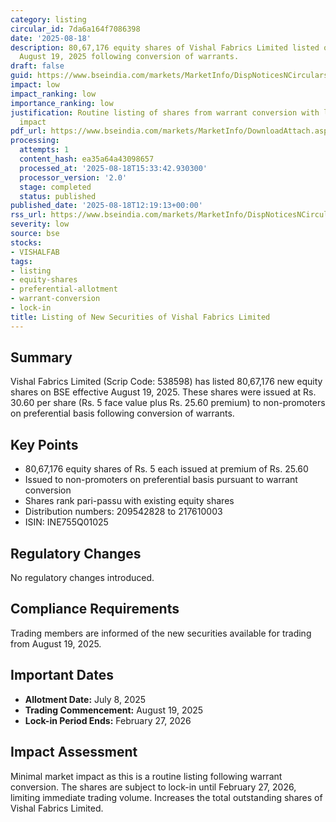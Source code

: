```yaml
---
category: listing
circular_id: 7da6a164f7086398
date: '2025-08-18'
description: 80,67,176 equity shares of Vishal Fabrics Limited listed on BSE from
  August 19, 2025 following conversion of warrants.
draft: false
guid: https://www.bseindia.com/markets/MarketInfo/DispNoticesNCirculars.aspx?Noticeid={B89F57F4-B89E-4B33-A5B3-896537858A18}&noticeno=20250818-27&dt=08/18/2025&icount=27&totcount=56&flag=0
impact: low
impact_ranking: low
importance_ranking: low
justification: Routine listing of shares from warrant conversion with limited market
  impact
pdf_url: https://www.bseindia.com/markets/MarketInfo/DownloadAttach.aspx?id=20250818-27&attachedId=
processing:
  attempts: 1
  content_hash: ea35a64a43098657
  processed_at: '2025-08-18T15:33:42.930300'
  processor_version: '2.0'
  stage: completed
  status: published
published_date: '2025-08-18T12:19:13+00:00'
rss_url: https://www.bseindia.com/markets/MarketInfo/DispNoticesNCirculars.aspx?Noticeid={B89F57F4-B89E-4B33-A5B3-896537858A18}&noticeno=20250818-27&dt=08/18/2025&icount=27&totcount=56&flag=0
severity: low
source: bse
stocks:
- VISHALFAB
tags:
- listing
- equity-shares
- preferential-allotment
- warrant-conversion
- lock-in
title: Listing of New Securities of Vishal Fabrics Limited
---
```


## Summary

Vishal Fabrics Limited (Scrip Code: 538598) has listed 80,67,176 new equity shares on BSE effective August 19, 2025. These shares were issued at Rs. 30.60 per share (Rs. 5 face value plus Rs. 25.60 premium) to non-promoters on preferential basis following conversion of warrants.

## Key Points

- 80,67,176 equity shares of Rs. 5 each issued at premium of Rs. 25.60
- Issued to non-promoters on preferential basis pursuant to warrant conversion
- Shares rank pari-passu with existing equity shares
- Distribution numbers: 209542828 to 217610003
- ISIN: INE755Q01025

## Regulatory Changes

No regulatory changes introduced.

## Compliance Requirements

Trading members are informed of the new securities available for trading from August 19, 2025.

## Important Dates

- **Allotment Date:** July 8, 2025
- **Trading Commencement:** August 19, 2025
- **Lock-in Period Ends:** February 27, 2026

## Impact Assessment

Minimal market impact as this is a routine listing following warrant conversion. The shares are subject to lock-in until February 27, 2026, limiting immediate trading volume. Increases the total outstanding shares of Vishal Fabrics Limited.